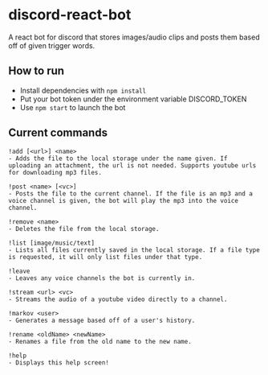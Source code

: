 # discord-react-bot
A react bot for discord that stores images/audio clips and posts them based off of given trigger words.

## How to run
* Install dependencies with `npm install`
* Put your bot token under the environment variable DISCORD_TOKEN
* Use `npm start` to launch the bot

## Current commands
```
!add [<url>] <name>
- Adds the file to the local storage under the name given. If uploading an attachment, the url is not needed. Supports youtube urls for downloading mp3 files.

!post <name> [<vc>]
- Posts the file to the current channel. If the file is an mp3 and a voice channel is given, the bot will play the mp3 into the voice channel.

!remove <name>
- Deletes the file from the local storage.

!list [image/music/text]
- Lists all files currently saved in the local storage. If a file type is requested, it will only list files under that type.

!leave
- Leaves any voice channels the bot is currently in.

!stream <url> <vc>
- Streams the audio of a youtube video directly to a channel.

!markov <user>
- Generates a message based off of a user's history.

!rename <oldName> <newName>
- Renames a file from the old name to the new name.

!help
- Displays this help screen!
```
